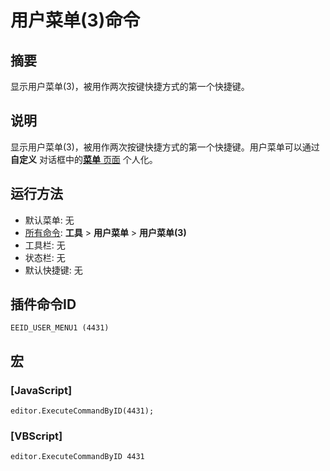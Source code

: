 # 用户菜单(3)命令

## 摘要

显示用户菜单(3)，被用作两次按键快捷方式的第一个快捷键。

## 说明

显示用户菜单(3)，被用作两次按键快捷方式的第一个快捷键。用户菜单可以通过 **自定义** 对话框中的[**菜单** 页面](../../dlg/customize/menus/index) 个人化。

## 运行方法

- 默认菜单: 无
- [所有命令](all_commands): **工具** >
**用户菜单** \> **用户菜单(3)**
- 工具栏: 无
- 状态栏: 无
- 默认快捷键: 无

## 插件命令ID

```
EEID_USER_MENU1 (4431)```

## 宏

### \[JavaScript\]

```
editor.ExecuteCommandByID(4431);
```

### \[VBScript\]

```
editor.ExecuteCommandByID 4431
```
